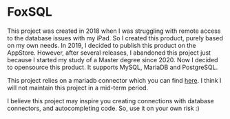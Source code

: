 # FoxSQL
This project was created in 2018 when I was struggling with remote access to the database issues with my iPad. So I created this product, purely based on my own needs. In 2019, I decided to publish this product on the AppStore. However, after several releases, I abandoned this project just because I started my study of a Master degree since 2020. Now I decided to opensource this product. It supports MySQL, MariaDB and PostgreSQL.

This project relies on a mariadb connector which you can find [here](https://github.com/zachgenius/mariadb-connector-c-ios-macos). I think I will not maintain this project in a mid-term period. 

I believe this project may inspire you creating connections with database connectors, and autocompleting code. So, use it on your own risk :)
